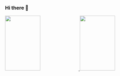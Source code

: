 
### Hi there 👋

<div>
  <a href="https://github.com/beatrizdasilva">
  <img height="180em" width="48%" src="https://github-readme-stats.vercel.app/api?username=beatrizdasilva&show_icons=true&theme=dark&include_all_commits=true&count_private=true"/>
  <img height="180em" width="48%" src="https://github-readme-stats.vercel.app/api/top-langs/?username=beatrizdasilva&layout=compact&langs_count=16&theme=dark"/>
</div>
<!--
**beatrizdasilva/beatrizdasilva** is a ✨ _special_ ✨ repository because its `README.md` (this file) appears on your GitHub profile.

Here are some ideas to get you started:

- 🔭 I’m currently working on ...
- 🌱 I’m currently learning ...
- 👯 I’m looking to collaborate on ...
- 🤔 I’m looking for help with ...
- 💬 Ask me about ...
- 📫 How to reach me: ...
- 😄 Pronouns: ...
- ⚡ Fun fact: ...
-->
